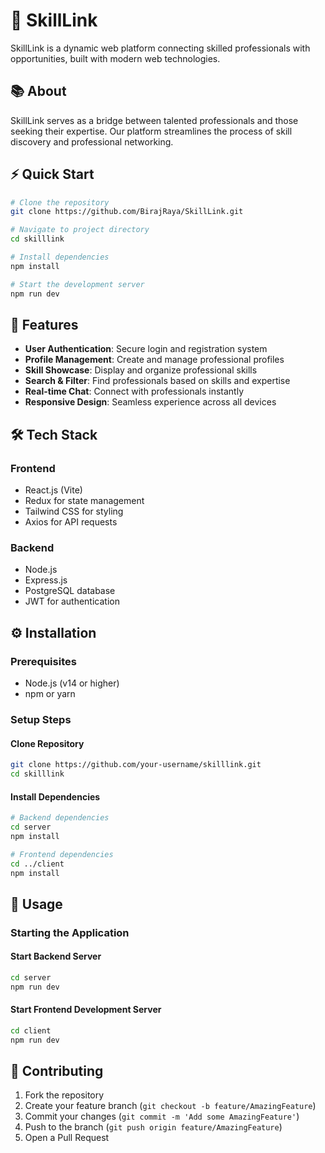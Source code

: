 # 🔗 SkillLink
SkillLink is a dynamic web platform connecting skilled professionals with opportunities, built with modern web technologies.

## 📚 About
SkillLink serves as a bridge between talented professionals and those seeking their expertise. Our platform streamlines the process of skill discovery and professional networking.

## ⚡ Quick Start
```bash
# Clone the repository
git clone https://github.com/BirajRaya/SkillLink.git

# Navigate to project directory
cd skilllink

# Install dependencies
npm install

# Start the development server
npm run dev
```

## 🚀 Features
- **User Authentication**: Secure login and registration system
- **Profile Management**: Create and manage professional profiles
- **Skill Showcase**: Display and organize professional skills
- **Search & Filter**: Find professionals based on skills and expertise
- **Real-time Chat**: Connect with professionals instantly
- **Responsive Design**: Seamless experience across all devices

## 🛠️ Tech Stack
### Frontend
- React.js (Vite)
- Redux for state management
- Tailwind CSS for styling
- Axios for API requests

### Backend
- Node.js
- Express.js
- PostgreSQL database
- JWT for authentication

## ⚙️ Installation
### Prerequisites
- Node.js (v14 or higher)
- npm or yarn

### Setup Steps
#### Clone Repository
```bash
git clone https://github.com/your-username/skilllink.git
cd skilllink
```

#### Install Dependencies
```bash
# Backend dependencies
cd server
npm install

# Frontend dependencies
cd ../client
npm install
```


## 📖 Usage
### Starting the Application
#### Start Backend Server
```bash
cd server
npm run dev
```

#### Start Frontend Development Server
```bash
cd client
npm run dev
```


## 🤝 Contributing
1. Fork the repository
2. Create your feature branch (`git checkout -b feature/AmazingFeature`)
3. Commit your changes (`git commit -m 'Add some AmazingFeature'`)
4. Push to the branch (`git push origin feature/AmazingFeature`)
5. Open a Pull Request
